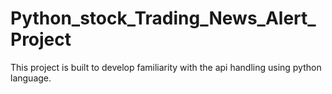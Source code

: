 # Python_stock_Trading_News_Alert_Project
This project is built to develop familiarity with the api handling using python language.

